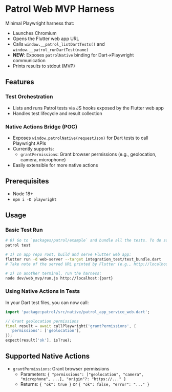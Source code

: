 # Patrol Web MVP Harness

Minimal Playwright harness that:
- Launches Chromium
- Opens the Flutter web app URL
- Calls `window.__patrol_listDartTests()` and `window.__patrol_runDartTest(name)`
- **NEW**: Exposes `patrolNative` binding for Dart→Playwright communication
- Prints results to stdout (MVP)

## Features

### Test Orchestration
- Lists and runs Patrol tests via JS hooks exposed by the Flutter web app
- Handles test lifecycle and result collection

### Native Actions Bridge (POC)
- Exposes `window.patrolNative(requestJson)` for Dart tests to call Playwright APIs
- Currently supports:
  - `grantPermissions`: Grant browser permissions (e.g., geolocation, camera, microphone)
- Easily extensible for more native actions

## Prerequisites
- Node 18+
- `npm i -D playwright`

## Usage

### Basic Test Run
```bash
# 0) Go to `packages/patrol/example` and bundle all the tests. To do so, run `patrol test` command. Bundling tests into `test_bundle.dart` is always a first step so once you'll see that app is being build, stop the execution.
patrol test

# 1) In app repo root, build and serve Flutter web app:
flutter run -d web-server --target integration_test/test_bundle.dart
# Take note of the served URL printed by Flutter (e.g., http://localhost:8080)

# 2) In another terminal, run the harness:
node dev/web_mvp/run.js http://localhost:{port}
```

### Using Native Actions in Tests
In your Dart test files, you can now call:
```dart
import 'package:patrol/src/native/patrol_app_service_web.dart';

// Grant geolocation permissions
final result = await callPlaywright('grantPermissions', {
  'permissions': ['geolocation'],
});
expect(result['ok'], isTrue);
```

## Supported Native Actions
- `grantPermissions`: Grant browser permissions
  - Parameters: `{ "permissions": ["geolocation", "camera", "microphone", ...], "origin"?: "https://..." }`
  - Returns: `{ "ok": true }` or `{ "ok": false, "error": "..." }`
